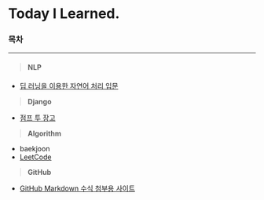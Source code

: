 # Today I Learned.
### 목차

---

> #### NLP

+ [딥 러닝을 이용한 자연어 처리 입문](https://github.com/p-chanmin/TIL/tree/main/NLP#%EB%94%A5-%EB%9F%AC%EB%8B%9D%EC%9D%84-%EC%9D%B4%EC%9A%A9%ED%95%9C-%EC%9E%90%EC%97%B0%EC%96%B4-%EC%B2%98%EB%A6%AC-%EC%9E%85%EB%AC%B8)




> **Django**

* [점프 투 장고](https://github.com/p-chanmin/TIL/tree/main/Django#%EC%A0%90%ED%94%84-%ED%88%AC-%EC%9E%A5%EA%B3%A0)



> **Algorithm**

* baekjoon
* [LeetCode](https://github.com/p-chanmin/TIL/tree/main/Algorithm/LeetCode#leetcode-%EB%AC%B8%EC%A0%9C-%ED%92%80%EC%9D%B4)



> **GitHub**

* [GitHub Markdown 수식 첨부용 사이트](https://latex.codecogs.com/)
